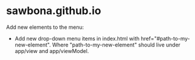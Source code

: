 # sawbona.github.io

Add new elements to the menu:

- Add new drop-down menu items in index.html with href="#path-to-my-new-element". Where "path-to-my-new-element" should live under app/view and app/viewModel.
